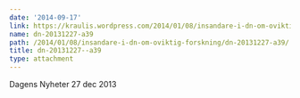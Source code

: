 ```yaml
---
date: '2014-09-17'
link: https://kraulis.wordpress.com/2014/01/08/insandare-i-dn-om-oviktig-forskning/dn-20131227-a39/
name: dn-20131227-a39
path: /2014/01/08/insandare-i-dn-om-oviktig-forskning/dn-20131227-a39/
title: dn-20131227--a39
type: attachment
---
```

Dagens Nyheter 27 dec 2013

